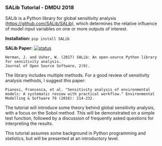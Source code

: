 ### SALib Tutorial - DMDU 2018

SALib is a Python library for global sensitivity analysis (https://github.com/SALib/SALib), which determines the relative influence of model input variables on one or more outputs of interest.

**Installation:** `pip install SALib` 

 **SALib Paper:** [![status](http://joss.theoj.org/papers/431262803744581c1d4b6a95892d3343/status.svg)](http://joss.theoj.org/papers/431262803744581c1d4b6a95892d3343)
 ```
Herman, J. and Usher, W. (2017) SALib: An open-source Python library for sensitivity analysis. 
Journal of Open Source Software, 2(9).
```

The library includes multiple methods. For a good review of sensitivity analysis methods, I suggest this paper:
```
Pianosi, Francesca, et al. "Sensitivity analysis of environmental models: A systematic review with practical workflow." Environmental Modelling & Software 79 (2016): 214-232.
```

The tutorial will introduce some theory behind global sensitivity analysis, with a focus on the Sobol method. This will be demonstrated on a simple test function, followed by a discussion of frequently asked questions for interpreting the results.

This tutorial assumes some background in Python programming and statistics, but will be presented at an introductory level.